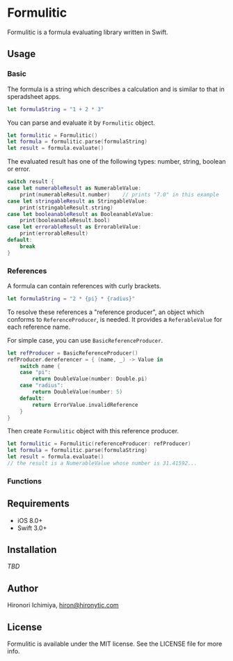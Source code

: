 # Formulitic

Formulitic is a formula evaluating library written in Swift.

## Usage

### Basic

The formula is a string which describes a calculation and is similar to that in speradsheet apps.

```swift
let formulaString = "1 + 2 * 3"
```

You can parse and evaluate it by `Formulitic` object.

```swift
let formulitic = Formulitic()
let formula = formulitic.parse(formulaString)
let result = formula.evaluate()
```

The evaluated result has one of the following types: number, string, boolean or error.

```swift
switch result {
case let numerableResult as NumerableValue:
    print(numerableResult.number)    // prints "7.0" in this example
case let stringableResult as StringableValue:
    print(stringableResult.string)
case let booleanableResult as BooleanableValue:
    print(booleanableResult.bool)
case let errorableResult as ErrorableValue:
    print(errorableResult)
default:
    break
}
```

### References

A formula can contain references with curly brackets.

```swift
let formulaString = "2 * {pi} * {radius}"
```

To resolve these references a "reference producer", an object which conforms to `ReferenceProducer`, is needed.
It provides a `ReferableValue` for each  reference name.

For simple case, you can use `BasicReferenceProducer`.

```swift
let refProducer = BasicReferenceProducer()
refProducer.dereferencer = { (name, _) -> Value in
    switch name {
    case "pi":
        return DoubleValue(number: Double.pi)
    case "radius":
        return DoubleValue(number: 5)
    default:
        return ErrorValue.invalidReference
    }
}
```

Then create `Formulitic` object with this reference producer.

```swift
let formulitic = Formulitic(referenceProducer: refProducer)
let formula = formulitic.parse(formulaString)
let result = formula.evaluate()
// the result is a NumerableValue whose number is 31.41592...
```



### Functions








## Requirements

- iOS 8.0+
- Swift 3.0+

## Installation

*TBD*

<!--
### CocoaPods

Formulitic is available through [CocoaPods](http://cocoapods.org).
To install it, simply add the following lines to your Podfile:

```ruby
use_frameworks!
pod "Formulitic"
```

### Carthage

Formulitic is available through [Carthage](https://github.com/Carthage/Carthage).
To install it, simply add the following line to your Cartfile:

```
github "hironytic/Formulitic"
```
-->

## Author

Hironori Ichimiya, hiron@hironytic.com

## License

Formulitic is available under the MIT license. See the LICENSE file for more info.
